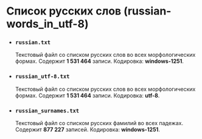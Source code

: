 Список русских слов (russian-words_in_utf-8)
============================================

* ### `russian.txt`
    Текстовый файл со списком русских слов во всех морфологических формах.
    Содержит **1 531 464** записи. Кодировка: **windows-1251**.
   
* ### `russian_utf-8.txt`
    Текстовый файл со списком русских слов во всех морфологических формах.
    Содержит **1 531 464** записи. Кодировка: **utf-8**.

* ### `russian_surnames.txt`
    Текстовый файл со списком русских фамилий во всех падежах.  
    Содержит **877 227** записей. Кодировка: **windows-1251**.
